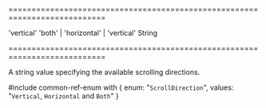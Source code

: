 ===========================================================================
<!--default-->'vertical'<!--/default-->
<!--acceptValues-->'both' | 'horizontal' | 'vertical'<!--/acceptValues-->
<!--type-->String<!--/type-->
===========================================================================

<!--shortDescription-->
A string value specifying the available scrolling directions.
<!--/shortDescription-->

<!--fullDescription-->
#include common-ref-enum with {
    enum: "`ScrollDirection`",
    values: "`Vertical`, `Horizontal` and `Both`"
}
<!--/fullDescription-->